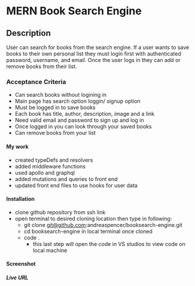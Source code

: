 # MERN Book Search Engine

## Description
User can search for books from the search engine. If a user wants to save books to their own personal list they must login first with authenticated password, username, and email. Once the user logs in they can add or remove books from their list.

### Acceptance Criteria
* Can search books without logining in
* Main page has search option loggin/ signup option
* Must be logged in to save books
* Each book has title, author, description, image and a link
* Need valid email and password to sign up and log in
* Once logged in you can look through your saved books
* Can remove books from your list

#### My work
* created typeDefs and resolvers
* added middleware functions 
* used apollo and graphql 
* added mutations and queries to front end
* updated front end files to use hooks for user data

#### Installation
* clone github repository from ssh link
* open terminal to desired cloning location then type in following:
    - git clone git@github.com:andreaspencer/booksearch-engine.git
    - cd booksearch-engine in local terminal once cloned
    - code .
        - this last step will open the code in VS studios to view code on local machine

#### Screenshot

##### Live URL
